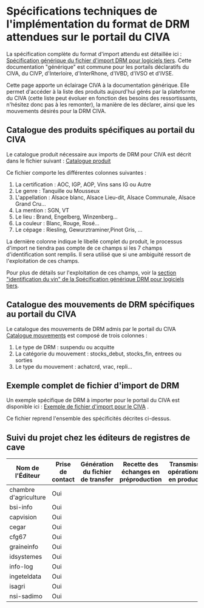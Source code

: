 # Spécifications techniques de l'implémentation du format de DRM attendues sur le portail du CIVA

La spécification complète du format d'import attendu est détaillée ici : [Spécification générique du fichier d'import DRM pour logiciels tiers](https://github.com/24eme/mutualisation-douane/blob/master/logiciels-tiers/). Cette documentation "générique" est commune pour les portails déclaratifs du CIVA, du CIVP, d'Interloire, d'InterRhone, d'IVBD, d'IVSO et d'IVSE.

Cette page apporte un éclairage CIVA à la documentation générique. Elle permet d'accéder à la liste des produits aujourd'hui gérés par la plateforme du CIVA (cette liste peut évoluer en fonction des besoins des ressortissants, n'hésitez donc pas à les remonter), la manière de les déclarer, ainsi que les mouvements désirés pour la DRM CIVA.

## Catalogue des produits spécifiques au portail du CIVA

Le catalogue produit nécessaire aux imports de DRM pour CIVA est décrit dans le fichier suivant : [Catalogue produit](catalogue_produits.csv)

Ce fichier comporte les différentes colonnes suivantes :

1. La certification : AOC, IGP, AOP, Vins sans IG ou Autre
2. Le genre : Tanquille ou Mousseux
3. L'appellation : Alsace blanc, Alsace Lieu-dit, Alsace Communale, Alsace Grand Cru...
4. La mention : SGN, VT
5. Le lieu : Brand, Engelberg, Winzenberg...
6. La couleur : Blanc, Rouge, Rosé...
7. Le cépage : Riesling, Gewurztraminer,Pinot Gris, ...

La dernière colonne indique le libellé complet du produit, le processus d'import ne tiendra pas compte de ce champs si les 7 champs d'identification sont remplis. Il sera utilisé que si une ambiguité ressort de l'exploitation de ces champs.

Pour plus de détails sur l'exploitation de ces champs, voir la [section "identification du vin" de la Spécification générique DRM pour logiciels tiers](https://github.com/24eme/mutualisation-douane/blob/master/logiciels-tiers/#description-des-lignes-cave).

## Catalogue des mouvements de DRM spécifiques au portail du CIVA

Le catalogue des mouvements de DRM admis par le portail du CIVA  [Catalogue mouvements](catalogue_mouvements.csv) est composé de trois colonnes :

1. Le type de DRM : suspendu ou acquitte
2. La catégorie du mouvement : stocks_debut, stocks_fin, entrees ou sorties
3. Le type du mouvement : achatcrd, vrac, repli...

## Exemple complet de fichier d'import de DRM

Un exemple spécifique de DRM à importer pour le portail du CIVA est disponible ici : [Exemple de fichier d'import pour le CIVA](exemple_export_drm.csv) .

Ce fichier reprend l'ensemble des spécificités décrites ci-dessus.

## Suivi du projet chez les éditeurs de registres de cave

| Nom de l'Éditeur | Prise de contact | Génération du fichier de transfer | Recette des échanges en préproduction | Transmission opérationnelle en production | Versions compatibles |
|------------------|------------------|-----------------------------------|---------------------------------------|------------------------------------------------------|----------------------|
| chambre d'agriculture | Oui |  |  |  |  |
| bsi-info              | Oui |  |  |  |  |
| capvision             | Oui |  |  |  |  |
| cegar                 | Oui |  |  |  |  |
| cfg67                 | Oui |  |  |  |  |
| graineinfo            | Oui |  |  |  |  |
| idsystemes            | Oui |  |  |  |  |
| info-log              | Oui |  |  |  |  |
| ingeteldata           | Oui |  |  |  |  |
| isagri                | Oui |  |  |  |  |
| nsi-sadimo            | Oui |  |  |  |  |

